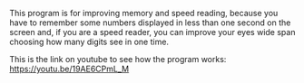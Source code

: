 This program is for improving memory and speed reading, 
because you have to remember some numbers displayed 
in less than one second on the screen and, 
if you are a speed reader, you can improve your eyes wide span
choosing how many digits see in one time.

This is the link on youtube to see how the program works:
https://youtu.be/19AE6CPmL_M